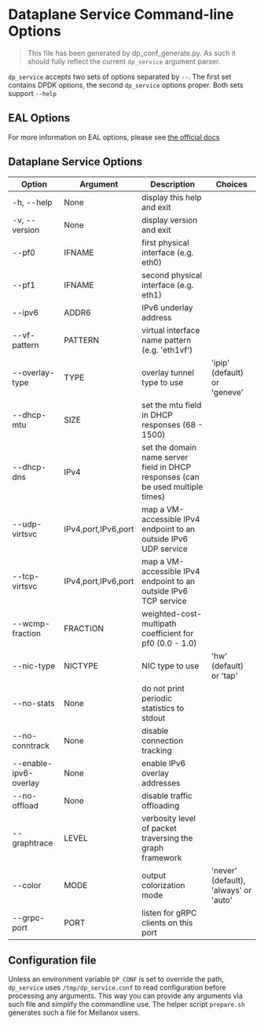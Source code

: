 # Dataplane Service Command-line Options
> This file has been generated by dp_conf_generate.py. As such it should fully reflect the current `dp_service` argument parser.

`dp_service` accepts two sets of options separated by `--`. The first set contains DPDK options, the second `dp_service` options proper. Both sets support `--help`

## EAL Options
For more information on EAL options, please see [the official docs](https://doc.dpdk.org/guides/linux_gsg/linux_eal_parameters.html)

## Dataplane Service Options
| Option | Argument | Description | Choices |
|--------|----------|-------------|---------|
| -h, --help | None | display this help and exit |  |
| -v, --version | None | display version and exit |  |
| --pf0 | IFNAME | first physical interface (e.g. eth0) |  |
| --pf1 | IFNAME | second physical interface (e.g. eth1) |  |
| --ipv6 | ADDR6 | IPv6 underlay address |  |
| --vf-pattern | PATTERN | virtual interface name pattern (e.g. 'eth1vf') |  |
| --overlay-type | TYPE | overlay tunnel type to use | 'ipip' (default) or 'geneve' |
| --dhcp-mtu | SIZE | set the mtu field in DHCP responses (68 - 1500) |  |
| --dhcp-dns | IPv4 | set the domain name server field in DHCP responses (can be used multiple times) |  |
| --udp-virtsvc | IPv4,port,IPv6,port | map a VM-accessible IPv4 endpoint to an outside IPv6 UDP service |  |
| --tcp-virtsvc | IPv4,port,IPv6,port | map a VM-accessible IPv4 endpoint to an outside IPv6 TCP service |  |
| --wcmp-fraction | FRACTION | weighted-cost-multipath coefficient for pf0 (0.0 - 1.0) |  |
| --nic-type | NICTYPE | NIC type to use | 'hw' (default) or 'tap' |
| --no-stats | None | do not print periodic statistics to stdout |  |
| --no-conntrack | None | disable connection tracking |  |
| --enable-ipv6-overlay | None | enable IPv6 overlay addresses |  |
| --no-offload | None | disable traffic offloading |  |
| --graphtrace | LEVEL | verbosity level of packet traversing the graph framework |  |
| --color | MODE | output colorization mode | 'never' (default), 'always' or 'auto' |
| --grpc-port | PORT | listen for gRPC clients on this port |  |

## Configuration file
Unless an environment variable `DP_CONF` is set to override the path, `dp_service` uses `/tmp/dp_service.conf` to read configuration before processing any arguments.
This way you can provide any arguments via such file and simplify the commandline use. The helper script `prepare.sh` generates such a file for Mellanox users.
